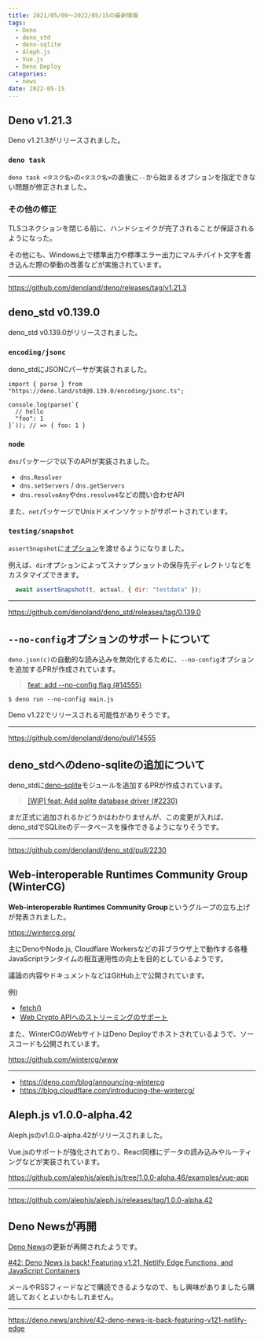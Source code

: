 ```yaml
---
title: 2021/05/09〜2022/05/15の最新情報
tags:
  - Deno
  - deno_std
  - deno-sqlite
  - Aleph.js
  - Vue.js
  - Deno Deploy
categories:
  - news
date: 2022-05-15
---
```


## Deno v1.21.3

Deno v1.21.3がリリースされました。

### `deno task`

`deno task <タスク名>`の`<タスク名>`の直後に`--`から始まるオプションを指定できない問題が修正されました。

### その他の修正

TLSコネクションを閉じる前に、ハンドシェイクが完了されることが保証されるようになった。

その他にも、Windows上で標準出力や標準エラー出力にマルチバイト文字を書き込んだ際の挙動の改善などが実施されています。

---

https://github.com/denoland/deno/releases/tag/v1.21.3

## deno_std v0.139.0

deno_std v0.139.0がリリースされました。

### `encoding/jsonc`

deno_stdにJSONCパーサが実装されました。

```tsx
import { parse } from "https://deno.land/std@0.139.0/encoding/jsonc.ts";

console.log(parse(`{
  // hello
  "foo": 1
}`)); // => { foo: 1 }
```

### `node`

`dns`パッケージで以下のAPIが実装されました。

- `dns.Resolver`
- `dns.setServers` / `dns.getServers`
- `dns.resolveAny`や`dns.resolve4`などの問い合わせAPI

また、`net`パッケージでUnixドメインソケットがサポートされています。

### `testing/snapshot`

`assertSnapshot`に[オプション](https://doc.deno.land/https://deno.land/std@0.139.0/testing/snapshot.ts/~/SnapshotOptions)を渡せるようになりました。

例えば、`dir`オプションによってスナップショットの保存先ディレクトリなどをカスタマイズできます。

```javascript
  await assertSnapshot(t, actual, { dir: "testdata" });
```

---

https://github.com/denoland/deno_std/releases/tag/0.139.0

## `--no-config`オプションのサポートについて

`deno.json(c)`の自動的な読み込みを無効化するために、`--no-config`オプションを追加するPRが作成されています。

> [feat: add --no-config flag (#14555)](https://github.com/denoland/deno/pull/14555)

```shell
$ deno run --no-config main.js
```

Deno v1.22でリリースされる可能性がありそうです。

---

https://github.com/denoland/deno/pull/14555

## deno_stdへのdeno-sqliteの追加について

deno_stdに[deno-sqlite](https://github.com/dyedgreen/deno-sqlite)モジュールを追加するPRが作成されています。

> [[WIP] feat: Add sqlite database driver (#2230)](https://github.com/denoland/deno_std/pull/2230)

まだ正式に追加されるかどうかはわかりませんが、この変更が入れば、deno_stdでSQLiteのデータベースを操作できるようになりそうです。

---

https://github.com/denoland/deno_std/pull/2230

## Web-interoperable Runtimes Community Group (WinterCG)

**Web-interoperable Runtimes Community Group**というグループの立ち上げが発表されました。

https://wintercg.org/

主にDenoやNode.js, Cloudflare Workersなどの非ブラウザ上で動作する各種JavaScriptランタイムの相互運用性の向上を目的としているようです。

議論の内容やドキュメントなどはGitHub上で公開されています。

例)

- [fetch()](https://github.com/wintercg/fetch)
- [Web Crypto APIへのストリーミングのサポート](https://github.com/wintercg/proposal-webcrypto-streams)

また、WinterCGのWebサイトはDeno Deployでホストされているようで、ソースコードも公開されています。

https://github.com/wintercg/www

---

- https://deno.com/blog/announcing-wintercg
- https://blog.cloudflare.com/introducing-the-wintercg/

## Aleph.js v1.0.0-alpha.42

Aleph.jsのv1.0.0-alpha.42がリリースされました。

Vue.jsのサポートが強化されており、React同様にデータの読み込みやルーティングなどが実装されています。

https://github.com/alephjs/aleph.js/tree/1.0.0-alpha.46/examples/vue-app

---

https://github.com/alephjs/aleph.js/releases/tag/1.0.0-alpha.42

## Deno Newsが再開

[Deno News](https://deno.news/)の更新が再開されたようです。

[#42: Deno News is back! Featuring v1.21, Netlify Edge Functions, and JavaScript Containers](https://deno.news/archive/42-deno-news-is-back-featuring-v121-netlify-edge)

メールやRSSフィードなどで購読できるようなので、もし興味がありましたら購読しておくとよいかもしれません。

---

https://deno.news/archive/42-deno-news-is-back-featuring-v121-netlify-edge

